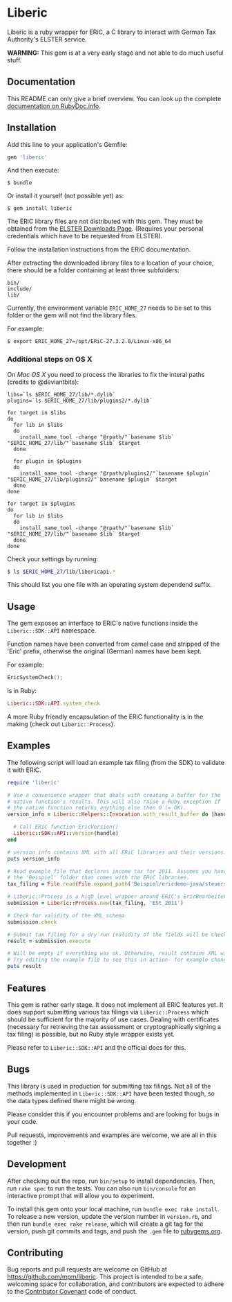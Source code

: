 # Liberic

Liberic is a ruby wrapper for ERiC, a C library to interact with German
Tax Authority's ELSTER service.

**WARNING:** This gem is at a very early stage and not able to do much useful stuff.

## Documentation

This README can only give a brief overview. You can look up the complete
[documentation on RubyDoc.info](http://www.rubydoc.info/github/mpm/liberic-ruby).

## Installation

Add this line to your application's Gemfile:

```ruby
gem 'liberic'
```

And then execute:

    $ bundle

Or install it yourself (not possible yet) as:

    $ gem install liberic

The ERiC library files are not distributed with this gem. They must be
obtained from the [ELSTER Downloads Page](https://www.elster.de/ssl/secure/eric.php). (Requires your personal credentials which have to be requested from ELSTER).

Follow the installation instructions from the ERiC documentation.

After extracting the downloaded library files to a location of your choice, there should be a folder
containing at least three subfolders:

```
bin/
include/
lib/
```

Currently, the environment variable `ERIC_HOME_27` needs to be set to this
folder or the gem will not find the library files.

For example:

```sh
$ export ERIC_HOME_27=/opt/ERiC-27.3.2.0/Linux-x86_64
```

### Additional steps on OS X
On *Mac OS X* you need to process the libraries to fix the interal paths
(credits to @deviantbits):

```
libs=`ls $ERIC_HOME_27/lib/*.dylib`
plugins=`ls $ERIC_HOME_27/lib/plugins2/*.dylib`

for target in $libs
do
  for lib in $libs
  do
    install_name_tool -change "@rpath/"`basename $lib` "$ERIC_HOME_27/lib/"`basename $lib` $target
  done

  for plugin in $plugins
  do
    install_name_tool -change "@rpath/plugins2/"`basename $plugin` "$ERIC_HOME_27/lib/plugins2/"`basename $plugin` $target
  done
done

for target in $plugins
do
  for lib in $libs
  do
    install_name_tool -change "@rpath/"`basename $lib` "$ERIC_HOME_27/lib/"`basename $lib` $target
  done
done
```

Check your settings by running:

```sh
$ ls $ERIC_HOME_27/lib/libericapi.*
```
This should list you one file with an operating system dependend suffix.

## Usage

The gem exposes an interface to ERiC's native functions inside the
`Liberic::SDK::API` namespace.

Function names have been converted from camel case and stripped of the
'Eric' prefix, otherwise the original (German) names have been kept.

For example:

```c
EricSystemCheck();
```
is in Ruby:

```ruby
Liberic::SDK::API.system_check
```

A more Ruby friendly encapsulation of the ERiC functionality is in the
making (check out `Liberic::Process`).

## Examples

The following script will load an example tax filing (from the SDK) to
validate it with ERiC.

```ruby
require 'liberic'

# Use a convenience wrapper that deals with creating a buffer for the
# native function's results. This will also raise a Ruby exception if
# the native function returns anything else then 0 (= OK).
version_info = Liberic::Helpers::Invocation.with_result_buffer do |handle|

  # Call ERiC function EricVersion()
  Liberic::SDK::API::version(handle)
end

# version info contains XML with all ERiC libraries and their versions.
puts version_info

# Read example file that declares income tax for 2011. Assumes you have extraced
# the 'Beispiel' folder that comes with the ERiC libraries.
tax_filing = File.read(File.expand_path('Beispiel/ericdemo-java/steuersatz.xml', Liberic.eric_home))

# Liberic::Process is a high level wrapper around ERiC's EricBearbeiteVorgang() function.
submission = Liberic::Process.new(tax_filing, 'ESt_2011')

# Check for validity of the XML schema
submission.check

# Submit tax filing for a dry run (validity of the fields will be checked).
result = submission.execute

# Will be empty if everything was ok. Otherwise, result contains XML with a list of offending fields.
# Try editing the example file to see this in action- for example change the year of birth to a future year, etc.
puts result
```

## Features

This gem is rather early stage. It does not implement all ERiC features
yet. It does support submitting various tax filings via
`Liberic::Process` which should be sufficient for the majority of use
cases. Dealing with certificates (necessary for retrieving the tax
assessment or cryptographically signing a tax filing) is possible, but
no Ruby style wrapper exists yet.

Please refer to `Liberic::SDK::API` and the official docs for this.

## Bugs

This library is used in production for submitting tax filings. Not all
of the methods implemented in `Liberic::SDK::API` have been tested
though, so the data types defined there might be wrong.

Please consider this if you encounter problems and are looking for bugs
in your code.

Pull requests, improvements and examples are welcome, we are all in this
together :)

## Development

After checking out the repo, run `bin/setup` to install dependencies. Then, run `rake spec` to run the tests. You can also run `bin/console` for an interactive prompt that will allow you to experiment.

To install this gem onto your local machine, run `bundle exec rake install`. To release a new version, update the version number in `version.rb`, and then run `bundle exec rake release`, which will create a git tag for the version, push git commits and tags, and push the `.gem` file to [rubygems.org](https://rubygems.org).

## Contributing

Bug reports and pull requests are welcome on GitHub at https://github.com/mpm/liberic. This project is intended to be a safe, welcoming space for collaboration, and contributors are expected to adhere to the [Contributor Covenant](contributor-covenant.org) code of conduct.


